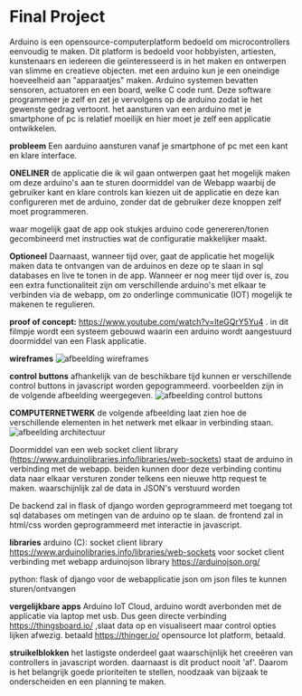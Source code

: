 # Final Project

Arduino is een opensource-computerplatform bedoeld om microcontrollers eenvoudig te maken. Dit platform is bedoeld voor hobbyisten, artiesten, kunstenaars en iedereen die geïnteresseerd is in het maken en ontwerpen van slimme en creatieve objecten.
met een  arduino kun je een oneindige hoeveelheid aan "apparaatjes" maken. Arduino systemen bevatten sensoren, actuatoren en een board, welke C code runt.  Deze software programmeer je zelf en zet je vervolgens op de arduino zodat ie het gewenste gedrag vertoont. het aansturen van een arduino met je smartphone of pc is relatief moeilijk en hier moet je zelf een applicatie ontwikkelen. 

__probleem__
Een aarduino aansturen vanaf je smartphone of pc met een kant en klare interface.

__ONELINER__
de applicatie die ik wil gaan ontwerpen gaat het mogelijk maken om deze arduino's aan te sturen doormiddel van de Webapp waarbij de gebruiker kant en klare controls kan kiezen uit de applicatie en deze kan configureren met de arduino, zonder dat de gebruiker deze knoppen zelf moet  programmeren.

waar mogelijk gaat de app ook stukjes arduino code genereren/tonen gecombineerd met instructies wat de configuratie makkelijker maakt.

__Optioneel__
Daarnaast, wanneer tijd over, gaat de applicatie het mogelijk maken data te  ontvangen van de arduinos en deze op te slaan in sql databases en live te tonen in de app.
Wanneer er nog meer tijd over is, zou een extra functionaliteit zijn om verschillende arduino's met elkaar te verbinden via de webapp, om zo onderlinge communicatie (IOT) mogelijk te makenen te regulieren.  

__proof of concept:__ https://www.youtube.com/watch?v=lteGQrY5Yu4 . in dit filmpje wordt een systeem gebouwd waarin een arduino wordt aangestuurd doormiddel van een Flask applicatie.

__wireframes__
![afbeelding wireframes](https://github.com/uva-webapps/project-martijnwijs/blob/master/wireframesmetuitleg.jpg)

__control buttons__
afhankelijk van de beschikbare tijd kunnen er verschillende control buttons in javascript worden gepogrammeerd. 
voorbeelden zijn in de volgende afbeelding weergegeven.
![afbeelding control buttons](https://github.com/uva-webapps/project-martijnwijs/blob/master/buttons.jpg)

__COMPUTERNETWERK__
de volgende afbeelding laat zien hoe de verschillende elementen in het netwerk met elkaar in verbinding staan.
![afbeelding architectuur](https://github.com/uva-webapps/project-martijnwijs/blob/master/architectuur.jpg)

Doormiddel van een web socket client library  (https://www.arduinolibraries.info/libraries/web-sockets)
staat de arduino in verbinding met de webapp. beiden kunnen door deze  verbinding continu data naar elkaar versturen zonder telkens een nieuwe http request te maken. waarschijnlijk zal de data in JSON's verstuurd worden

De backend  zal in flask of django worden geprogrammeerd met toegang tot sql databases om metingen van de arduino op te slaan.
de frontend zal in html/css worden geprogrammeerd met interactie in javascript.

__libraries__
arduino (C):
socket client library https://www.arduinolibraries.info/libraries/web-sockets voor socket client verbinding met webapp
arduinojson library https://arduinojson.org/

python:
flask of django voor de webapplicatie
json om json files  te kunnen sturen/ontvangen

__vergelijkbare apps__
Arduino IoT Cloud, arduino wordt averbonden met de applicatie via laptop met usb. Dus geen directe verbinding 
https://thingsboard.io/ ,slaat data op en visualiseert maar control opties lijken afwezig. betaald
https://thinger.io/ opensource  Iot platform, betaald.

__struikelblokken__
het lastigste onderdeel gaat waarschijnlijk het  creeëren van controllers in javascript worden.
daarnaast is dit product nooit 'af'. Daarom is het belangrijk goede prioriteiten te stellen, noodzaak van bijzaak te onderscheiden en een planning te maken.

